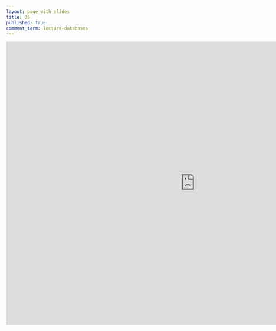 ```yaml
---
layout: page_with_slides
title: JS
published: true
comment_term: lecture-databases
---
```


<iframe src="https://brunchlabs.slides.com/timtregubov/cs52-rest-data/embed?token=BQmhR1L2&style=light" width="1024" height="768" scrolling="no" frameborder="0" webkitallowfullscreen mozallowfullscreen allowfullscreen></iframe>
